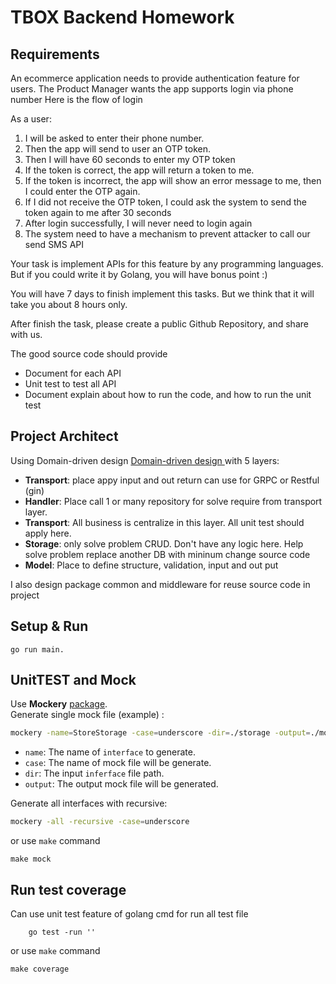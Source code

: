 # TBOX Backend Homework

## Requirements
An ecommerce application needs to provide authentication feature for users.
The Product Manager wants the app supports login via phone number
Here is the flow of login

As a user:
1. I will be asked to enter their phone number. 
2. Then the app will send to user an OTP token. 
3. Then I will have 60 seconds to enter my OTP token
4. If the token is correct, the app will return a token to me.
5. If the token is incorrect, the app will show an error message to me, then I could enter the OTP again.
6. If I did not receive the OTP token, I could ask the system to send the token again to me after 30 seconds     
7. After login successfully, I will never need to login again
8. The system need to have a mechanism to prevent attacker to call our send SMS API

Your task is implement APIs for this feature by any programming languages. But if you could write it by Golang, you will have bonus point :)

You will have 7 days to finish implement this tasks. 
But we think that it will take you about 8 hours only.

After finish the task, please create a public Github Repository, and share with us.

The good source code should provide

+ Document for each API
+ Unit test to test all API
+ Document explain about how to run the code, and how to run the unit test

## Project Architect
Using Domain-driven design 
[Domain-driven design ](https://github.com/vektra/mockery) with 5 layers:
+ **Transport**: place appy input and out return can use for GRPC or Restful (gin)
+ **Handler**: Place call 1 or many repository for solve require from transport layer.
+ **Transport**: All business is centralize in this layer. All unit test should apply here.
+ **Storage**: only solve problem CRUD. Don't have any logic here. Help solve problem replace another DB with mininum change source code
+ **Model**: Place to define structure, validation, input and out put

I also design package common and middleware for reuse source code in project

## Setup & Run
```
go run main.
```

## UnitTEST and Mock

Use **Mockery** [package](https://github.com/vektra/mockery).<br/>
Generate single mock file (example) :
```bash
mockery -name=StoreStorage -case=underscore -dir=./storage -output=./mocks/storage
```
- `name`: The name of `interface` to generate.
- `case`: The name of mock file will be generate.
- `dir`: The input `inferface` file path.
- `output`: The output mock file will be generated.

Generate all interfaces with recursive:
```bash
mockery -all -recursive -case=underscore
```
or use `make` command
```
make mock
```

## Run test coverage
Can use unit test feature of golang cmd for run all test file
```
    go test -run ''
```

or use `make` command
```
make coverage
```


